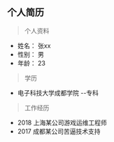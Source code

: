 ## 个人简历

> 个人资料

- 姓名： 张xx
- 性别： 男
- 年龄： 23

> 学历

- 电子科技大学成都学院  --专科

> 工作经历

- 2018 上海某公司游戏运维工程师
- 2017 成都某公司苦逼技术支持
